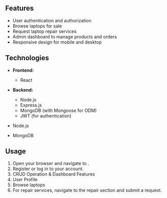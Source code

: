 
## Features

- User authentication and authorization
- Browse laptops for sale
- Request laptop repair services
- Admin dashboard to manage products and orders
- Responsive design for mobile and desktop

## Technologies

- **Frontend:**
  - React

- **Backend:**
  - Node.js
  - Express.js
  - MongoDB (with Mongoose for ODM)
  - JWT (for authentication)

- Node.js
- MongoDB

## Usage

1. Open your browser and navigate to .
2. Register or log in to your account.
3. CRUD Operation & Dashboard Features
4. User Profile
5. Browse laptops
6. For repair services, navigate to the repair section and submit a request.

